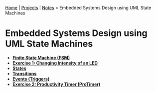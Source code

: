 [Home](../../) | [Projects](../../projects) | [Notes](../) > Embedded Systems Design using UML State Machines

# Embedded Systems Design using UML State Machines



* **[Finite State Machine (FSM)](finite-state-machine)**
* **[Exercise 1: Changing Intensity of an LED](exercise-1-chainging-intensity-of-an-led)**
* **[States](states)**
* **[Transitions](transitions)**
* **[Events (Triggers)](events)**
* **[Exercise 2: Productivity Timer (ProTimer)](exercise-2-productivity-timer)**
